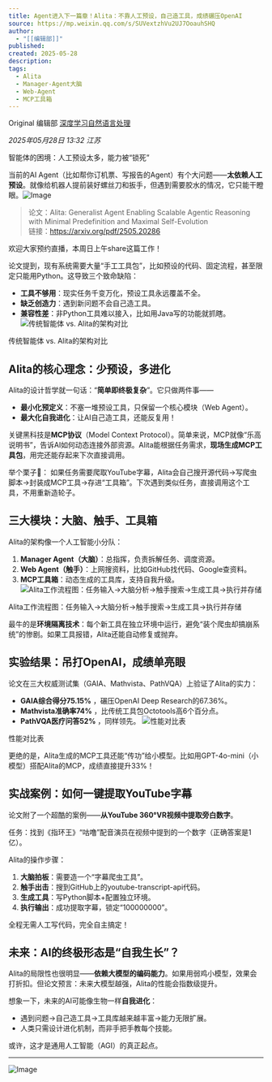 ```yaml
---
title: Agent进入下一篇章！Alita：不靠人工预设，自己造工具，成绩碾压OpenAI
source: https://mp.weixin.qq.com/s/SUVextzhVu2UJ7OoauhSHQ
author:
  - "[[编辑部]]"
published: 
created: 2025-05-28
description: 
tags:
  - Alita
  - Manager-Agent大脑
  - Web-Agent
  - MCP工具箱
---
```

Original 编辑部 [深度学习自然语言处理](https://mp.weixin.qq.com/s/)

*2025年05月28日 13:32* *江苏*

智能体的困境：人工预设太多，能力被“锁死”

当前的AI Agent（比如帮你订机票、写报告的Agent）有个大问题——**太依赖人工预设**。就像给机器人提前装好螺丝刀和扳手，但遇到需要胶水的情况，它只能干瞪眼。![Image](https://mmbiz.qpic.cn/mmbiz_png/gKaxjIx6baiagyQs0ZKO0lNEHLL3Gr2sbmWjunscFiclfmAicRx3mlNJGiaBnX7SAuX4xMeD0BKYhOZ050pIia68iaSw/640?wx_fmt=png&from=appmsg&tp=webp&wxfrom=5&wx_lazy=1)

> 论文：Alita: Generalist Agent Enabling Scalable Agentic Reasoning with Minimal Predefinition and Maximal Self-Evolution  
> 链接：https://arxiv.org/pdf/2505.20286

  

欢迎大家预约直播，本周日上午share这篇工作！

论文提到，现有系统需要大量“手工工具包”，比如预设的代码、固定流程，甚至限定只能用Python。这导致三个致命缺陷：

- **工具不够用**：现实任务千变万化，预设工具永远覆盖不全。
- **缺乏创造力**：遇到新问题不会自己造工具。
- **兼容性差**：非Python工具难以接入，比如用Java写的功能就抓瞎。
![传统智能体 vs. Alita的架构对比](https://mmbiz.qpic.cn/mmbiz_png/gKaxjIx6baiagyQs0ZKO0lNEHLL3Gr2sbVcEdfxias2amEGyWjdEbFUMGXvjHCpPCU0icDlB8jDUrlfEo6nd9LCXQ/640?wx_fmt=png&from=appmsg&tp=webp&wxfrom=5&wx_lazy=1)

传统智能体 vs. Alita的架构对比

## Alita的核心理念：少预设，多进化

Alita的设计哲学就一句话：“**简单即终极复杂**”。它只做两件事——

- **最小化预定义**：不塞一堆预设工具，只保留一个核心模块（Web Agent）。
- **最大化自我进化**：让AI自己造工具，还能反复用！

关键黑科技是**MCP协议**（Model Context Protocol）。简单来说，MCP就像“乐高说明书”，告诉AI如何动态连接外部资源。Alita能根据任务需求，**现场生成MCP工具包**，用完还能存起来下次直接调用。

举个栗子🌰： 如果任务需要爬取YouTube字幕，Alita会自己搜开源代码→写爬虫脚本→封装成MCP工具→存进“工具箱”。下次遇到类似任务，直接调用这个工具，不用重新造轮子。

## 三大模块：大脑、触手、工具箱

Alita的架构像一个人工智能小分队：

1. **Manager Agent（大脑）**：总指挥，负责拆解任务、调度资源。
2. **Web Agent（触手）**：上网搜资料，比如GitHub找代码、Google查资料。
3. **MCP工具箱**：动态生成的工具库，支持自我升级。
![Alita工作流程图：任务输入→大脑分析→触手搜索→生成工具→执行并存储](https://mmbiz.qpic.cn/mmbiz_png/gKaxjIx6baiagyQs0ZKO0lNEHLL3Gr2sb2KJdRtp1cNJbCkKS1k87s9XJOibmYCdNxIJnLKUYl9Znic8tEFWAcNZQ/640?wx_fmt=png&from=appmsg&tp=webp&wxfrom=5&wx_lazy=1)

Alita工作流程图：任务输入→大脑分析→触手搜索→生成工具→执行并存储

最牛的是**环境隔离技术**：每个新工具在独立环境中运行，避免“装个爬虫却搞崩系统”的惨剧。如果工具报错，Alita还能自动修复或抛弃。

## 实验结果：吊打OpenAI，成绩单亮眼

论文在三大权威测试集（GAIA、Mathvista、PathVQA）上验证了Alita的实力：

- **GAIA综合得分75.15%** ，碾压OpenAI Deep Research的67.36%。
- **Mathvista准确率74%** ，比传统工具包Octotools高6个百分点。
- **PathVQA医疗问答52%** ，同样领先。
![性能对比表](https://mmbiz.qpic.cn/mmbiz_png/gKaxjIx6baiagyQs0ZKO0lNEHLL3Gr2sbbgaiaeibRorSTiawNib3ggBStHQVg69b3WcI5lw9RyialqtI9tJDjGibeLUg/640?wx_fmt=png&from=appmsg&tp=webp&wxfrom=5&wx_lazy=1)

性能对比表

更绝的是，Alita生成的MCP工具还能“传功”给小模型。比如用GPT-4o-mini（小模型）搭配Alita的MCP，成绩直接提升33%！

## 实战案例：如何一键提取YouTube字幕

论文附了一个超酷的案例——**从YouTube 360°VR视频中提取旁白数字**。

任务：找到《指环王》“咕噜”配音演员在视频中提到的一个数字（正确答案是1亿）。

Alita的操作步骤：

1. **大脑拍板**：需要造一个“字幕爬虫工具”。
2. **触手出击**：搜到GitHub上的youtube-transcript-api代码。
3. **生成工具**：写Python脚本+配置独立环境。
4. **执行输出**：成功提取字幕，锁定“100000000”。

全程无需人工写代码，完全自主搞定！

## 未来：AI的终极形态是“自我生长”？

Alita的局限性也很明显——**依赖大模型的编码能力**。如果用弱鸡小模型，效果会打折扣。但论文预言：未来大模型越强，Alita的性能会指数级提升。

想象一下，未来的AI可能像生物一样**自我进化**：

- 遇到问题→自己造工具→工具库越来越丰富→能力无限扩展。
- 人类只需设计进化机制，而非手把手教每个技能。

或许，这才是通用人工智能（AGI）的真正起点。

---

![Image](https://mmbiz.qpic.cn/mmbiz_png/gKaxjIx6bahEkV3JfvLU8RNpaOBkjpGhU2gzPfFCzibbic5we8L4y1lficFdvurdcqZXiajZf0gosMW709VdGRPINg/640?wx_fmt=png&wxfrom=5&wx_lazy=1&wx_co=1&tp=webp)